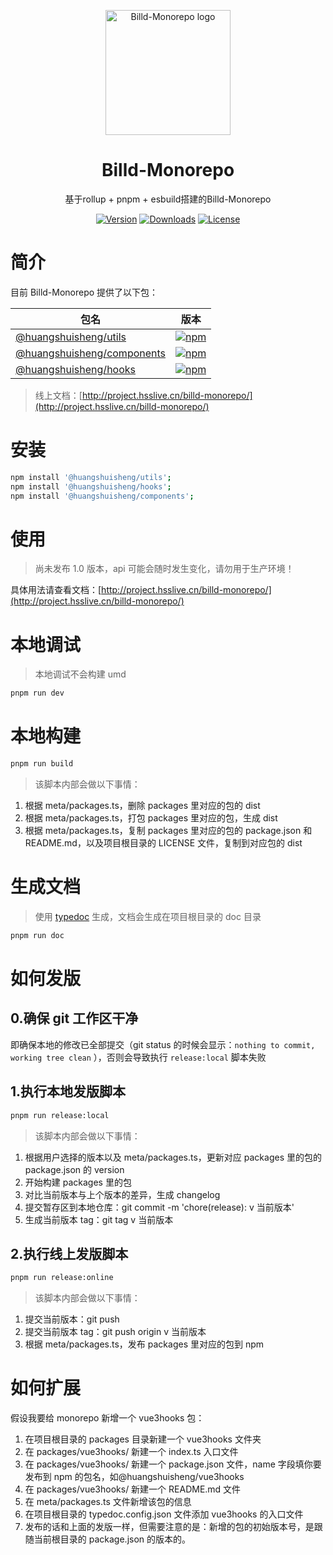 <p align="center">
  <a href="http://project.hsslive.cn/billd-monorepo/">
    <img
      width="200"
      src="https://resource.hsslive.cn/image/1613141138717Billd.webp"
      alt="Billd-Monorepo logo"
    />
  </a>
</p>

<h1 align="center">
  Billd-Monorepo
</h1>

<p align="center">
  基于rollup + pnpm + esbuild搭建的Billd-Monorepo
</p>

<div align="center">
<a href="https://www.npmjs.com/package/@huangshuisheng/utils"><img src="https://img.shields.io/npm/v/@huangshuisheng/utils.svg" alt="Version"></a>
<a href="https://www.npmjs.com/package/@huangshuisheng/utils"><img src="https://img.shields.io/npm/dw/@huangshuisheng/utils.svg" alt="Downloads"></a>
<a href="https://www.npmjs.com/package/@huangshuisheng/utils"><img src="https://img.shields.io/npm/l/@huangshuisheng/utils.svg" alt="License"></a>
</div>

# 简介

目前 Billd-Monorepo 提供了以下包：

| 包名                                                                                                       | 版本                                                                                                                        |
| ---------------------------------------------------------------------------------------------------------- | --------------------------------------------------------------------------------------------------------------------------- |
| [@huangshuisheng/utils](https://github.com/galaxy-s10/billd-monorepo/tree/master/packages/utils)           | [![npm](https://img.shields.io/npm/v/@huangshuisheng/utils)](https://www.npmjs.com/package/@huangshuisheng/utils)           |
| [@huangshuisheng/components](https://github.com/galaxy-s10/billd-monorepo/tree/master/packages/components) | [![npm](https://img.shields.io/npm/v/@huangshuisheng/components)](https://www.npmjs.com/package/@huangshuisheng/components) |
| [@huangshuisheng/hooks](https://github.com/galaxy-s10/billd-monorepo/tree/master/packages/hooks)           | [![npm](https://img.shields.io/npm/v/@huangshuisheng/hooks)](https://www.npmjs.com/package/@huangshuisheng/hooks)           |

> 线上文档：[http://project.hsslive.cn/billd-monorepo/](http://project.hsslive.cn/billd-monorepo/)

# 安装

```sh
npm install '@huangshuisheng/utils';
npm install '@huangshuisheng/hooks';
npm install '@huangshuisheng/components';
```

# 使用

> 尚未发布 1.0 版本，api 可能会随时发生变化，请勿用于生产环境！

具体用法请查看文档：[http://project.hsslive.cn/billd-monorepo/](http://project.hsslive.cn/billd-monorepo/)

# 本地调试

> 本地调试不会构建 umd

```sh
pnpm run dev
```

# 本地构建

```sh
pnpm run build
```

> 该脚本内部会做以下事情：

1. 根据 meta/packages.ts，删除 packages 里对应的包的 dist
2. 根据 meta/packages.ts，打包 packages 里对应的包，生成 dist
3. 根据 meta/packages.ts，复制 packages 里对应的包的 package.json 和 README.md，以及项目根目录的 LICENSE 文件，复制到对应包的 dist

# 生成文档

> 使用 [typedoc](https://typedoc.org/) 生成，文档会生成在项目根目录的 doc 目录

```sh
pnpm run doc
```

# 如何发版

## 0.确保 git 工作区干净

即确保本地的修改已全部提交（git status 的时候会显示：`nothing to commit, working tree clean` ），否则会导致执行 `release:local` 脚本失败

## 1.执行本地发版脚本

```sh
pnpm run release:local
```

> 该脚本内部会做以下事情：

1. 根据用户选择的版本以及 meta/packages.ts，更新对应 packages 里的包的 package.json 的 version
2. 开始构建 packages 里的包
3. 对比当前版本与上个版本的差异，生成 changelog
4. 提交暂存区到本地仓库：git commit -m 'chore(release): v 当前版本'
5. 生成当前版本 tag：git tag v 当前版本

## 2.执行线上发版脚本

```sh
pnpm run release:online
```

> 该脚本内部会做以下事情：

1. 提交当前版本：git push
2. 提交当前版本 tag：git push origin v 当前版本
3. 根据 meta/packages.ts，发布 packages 里对应的包到 npm

# 如何扩展

假设我要给 monorepo 新增一个 vue3hooks 包：

1. 在项目根目录的 packages 目录新建一个 vue3hooks 文件夹
2. 在 packages/vue3hooks/ 新建一个 index.ts 入口文件
3. 在 packages/vue3hooks/ 新建一个 package.json 文件，name 字段填你要发布到 npm 的包名，如@huangshuisheng/vue3hooks
4. 在 packages/vue3hooks/ 新建一个 README.md 文件
5. 在 meta/packages.ts 文件新增该包的信息
6. 在项目根目录的 typedoc.config.json 文件添加 vue3hooks 的入口文件
7. 发布的话和上面的发版一样，但需要注意的是：新增的包的初始版本号，是跟随当前根目录的 package.json 的版本的。
